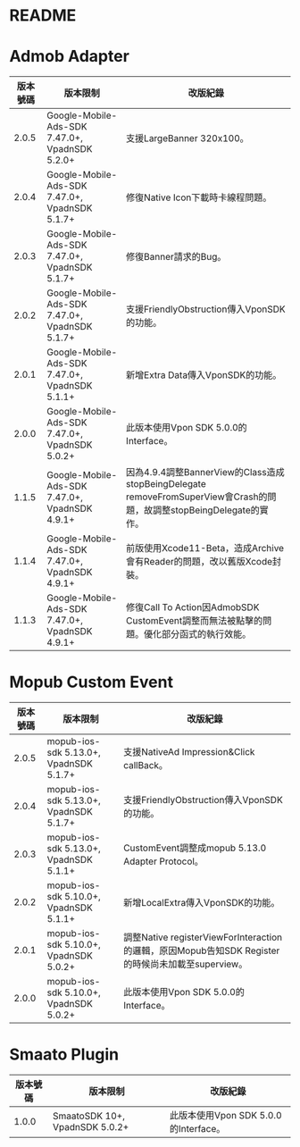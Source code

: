 README
===========================

Admob Adapter
===========================

|版本號碼|版本限制|改版紀錄|
|----|----------------|----------------|
|2.0.5|Google-Mobile-Ads-SDK 7.47.0+, VpadnSDK 5.2.0+|支援LargeBanner 320x100。|
|2.0.4|Google-Mobile-Ads-SDK 7.47.0+, VpadnSDK 5.1.7+|修復Native Icon下載時卡線程問題。|
|2.0.3|Google-Mobile-Ads-SDK 7.47.0+, VpadnSDK 5.1.7+|修復Banner請求的Bug。|
|2.0.2|Google-Mobile-Ads-SDK 7.47.0+, VpadnSDK 5.1.7+|支援FriendlyObstruction傳入VponSDK的功能。|
|2.0.1|Google-Mobile-Ads-SDK 7.47.0+, VpadnSDK 5.1.1+|新增Extra Data傳入VponSDK的功能。|
|2.0.0|Google-Mobile-Ads-SDK 7.47.0+, VpadnSDK 5.0.2+|此版本使用Vpon SDK 5.0.0的Interface。|
|1.1.5|Google-Mobile-Ads-SDK 7.47.0+, VpadnSDK 4.9.1+|因為4.9.4調整BannerView的Class造成stopBeingDelegate removeFromSuperView會Crash的問題，故調整stopBeingDelegate的實作。|
|1.1.4|Google-Mobile-Ads-SDK 7.47.0+, VpadnSDK 4.9.1+|前版使用Xcode11-Beta，造成Archive會有Reader的問題，改以舊版Xcode封裝。|
|1.1.3|Google-Mobile-Ads-SDK 7.47.0+, VpadnSDK 4.9.1+|修復Call To Action因AdmobSDK CustomEvent調整而無法被點擊的問題。優化部分函式的執行效能。|

Mopub Custom Event
===========================

|版本號碼|版本限制|改版紀錄|
|----|----------------|----------------|
|2.0.5|mopub-ios-sdk 5.13.0+, VpadnSDK 5.1.7+|支援NativeAd Impression&Click callBack。|
|2.0.4|mopub-ios-sdk 5.13.0+, VpadnSDK 5.1.7+|支援FriendlyObstruction傳入VponSDK的功能。|
|2.0.3|mopub-ios-sdk 5.13.0+, VpadnSDK 5.1.1+|CustomEvent調整成mopub 5.13.0 Adapter Protocol。|
|2.0.2|mopub-ios-sdk 5.10.0+, VpadnSDK 5.1.1+|新增LocalExtra傳入VponSDK的功能。|
|2.0.1|mopub-ios-sdk 5.10.0+, VpadnSDK 5.0.2+|調整Native registerViewForInteraction的邏輯，原因Mopub告知SDK Register的時候尚未加載至superview。|
|2.0.0|mopub-ios-sdk 5.10.0+, VpadnSDK 5.0.2+|此版本使用Vpon SDK 5.0.0的Interface。|

Smaato Plugin
===========================

|版本號碼|版本限制|改版紀錄|
|----|----------------|----------------|
|1.0.0|SmaatoSDK 10+, VpadnSDK 5.0.2+|此版本使用Vpon SDK 5.0.0的Interface。|

